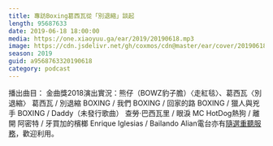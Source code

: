 ```yaml
---
title: 專訪Boxing葛西瓦從「別退縮」談起
length: 95687633
date: 2019-06-18 18:00:00
media: https://one.xiaoyuu.ga/ear/2019/20190618.mp3
image: https://cdn.jsdelivr.net/gh/coxmos/cdn@master/ear/cover/20190618.jpeg
season: 2019
guid: a9568763320190618
category: podcast
---
```


播出曲目：
金曲獎2018演出實況：熊仔（BOWZ豹子膽）〈走紅毯〉、葛西瓦〈別退縮〉
葛西瓦 / 別退縮
BOXING / 我們
BOXING / 回家的路
BOXING / 獵人與兇手
BOXING / Daddy（未發行歌曲）
查勞‧巴西瓦里 / 眼淚
MC HotDog熱狗 / 離開
阿密特 / 牙買加的檳榔
Enrique Iglesias / Bailando
Alian電台亦有<a href="http://alian963.ipcf.org.tw/programs_view.php">隨選重聽服務</a>，歡迎利用。

